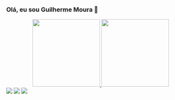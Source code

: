 ### Olá, eu sou Guilherme Moura 👋
<div align="center">
  <a href="https://github.com/guimoura0202">
  <img height="180em" src="https://github-readme-stats.vercel.app/api?username=guimoura0202&show_icons=true&theme=dracula&include_all_commits=true&count_private=true"/>
  <img height="180em" src="https://github-readme-stats.vercel.app/api/top-langs/?username=guimoura0202&layout=compact&langs_count=7&theme=dracula"/>
</div>
<div> 
  <a href="https://www.instagram.com/gui_moura123/" target="_blank"><img src="https://img.shields.io/badge/-Instagram-%23E4405F?style=for-the-badge&logo=instagram&logoColor=white" target="_blank"></a>
  <a href = "mailto:guiavilamou@gmail.com"><img src="https://img.shields.io/badge/-Gmail-%23333?style=for-the-badge&logo=gmail&logoColor=white" target="_blank"></a>
  <a href="https://www.linkedin.com/in/guilherme-moura-4984801b4/" target="_blank"><img src="https://img.shields.io/badge/-LinkedIn-%230077B5?style=for-the-badge&logo=linkedin&logoColor=white" target="_blank"></a> 
</div>

